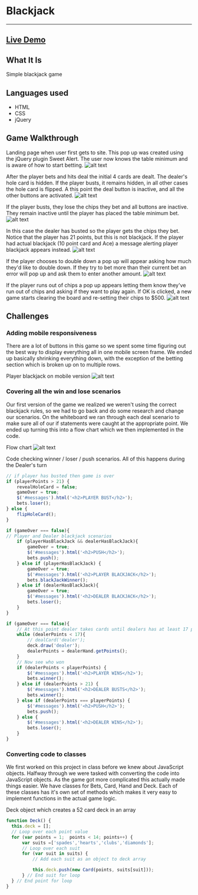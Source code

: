 # Blackjack
---
## [Live Demo](http://julies-blackjack.bitballoon.com/)

## What It Is
Simple blackjack game

## Languages used
* HTML
* CSS
* jQuery

## Game Walkthrough
Landing page when user first gets to site. This pop up was created using the jQuery plugin Sweet Alert. The user now knows the table minimum and is aware of how to start betting.
![alt text](https://github.com/juliemdyer/Blackjack/blob/master/screenshots/start_game.png)

After the player bets and hits deal the initial 4 cards are dealt. The dealer's hole card is hidden. If the player busts, it remains hidden, in all other cases the hole card is flipped. A this point the deal button is inactive, and all the other buttons are activated.
![alt text](https://github.com/juliemdyer/Blackjack/blob/master/screenshots/deal.png)

If the player busts, they lose the chips they bet and all buttons are inactive. They remain inactive until the player has placed the table minimum bet.
![alt text](https://github.com/juliemdyer/Blackjack/blob/master/screenshots/player_bust.png)

In this case the dealer has busted so the player gets the chips they bet. Notice that the player has 21 points, but this is not blackjack. If the player had actual blackjack (10 point card and Ace) a message alerting player blackjack appears instead.
![alt text](https://github.com/juliemdyer/Blackjack/blob/master/screenshots/dealer_bust.png)


If the player chooses to double down a pop up will appear asking how much they'd like to double down. If they try to bet more than their current bet an error will pop up and ask them to enter another amount.
![alt text](https://github.com/juliemdyer/Blackjack/blob/master/screenshots/double_down.png)

If the player runs out of chips a pop up appears letting them know they've run out of chips and asking if they want to play again. If OK is clicked, a new game starts clearing the board and re-setting their chips to $500.
![alt text](https://github.com/juliemdyer/Portfolio/blob/master/screenshots/game_over.png)



## Challenges

### Adding mobile responsiveness
There are a lot of buttons in this game so we spent some time figuring out the best way to display everything all in one mobile screen frame. We ended up basically shrinking everything down, with the exception of the betting section which is broken up on to multiple rows.

Player blackjack on mobile version
![alt text](https://github.com/juliemdyer/Portfolio/blob/master/screenshots/mobile.png)

### Covering all the win and lose scenarios
Our first version of the game we realized we weren't using the correct blackjack rules, so we had to go back and do some research and change our scenarios. On the whiteboard we ran through each deal scenario to make sure all of our if statements were caught at the appropriate point. We ended up turning this into a flow chart which we then implemented in the code.

Flow chart
![alt text](https://github.com/juliemdyer/Portfolio/blob/master/screenshots/flow_chart.png)

Code checking winner / loser / push scenarios. All of this happens during the Dealer's turn
```JavaScript
// if player has busted then game is over
if (playerPoints > 21) {
    revealHoleCard = false;
    gameOver = true;
    $('#messages').html('<h2>PLAYER BUST</h2>');
    bets.loser();
} else {
    flipHoleCard();
}

if (gameOver === false){
// Player and Dealer blackjack scenarios
    if (playerHasBlackJack && dealerHasBlackJack){
        gameOver = true;
        $('#messages').html('<h2>PUSH</h2>');
        bets.push();
    } else if (playerHasBlackJack) {
        gameOver = true;
        $('#messages').html('<h2>PLAYER BLACKJACK</h2>');
        bets.blackJackWinner();
    } else if (dealerHasBlackJack){
        gameOver = true;
        $('#messages').html('<h2>DEALER BLACKJACK</h2>');
        bets.loser();
    }
}

if (gameOver === false){
    // At this point dealer takes cards until dealers has at least 17 points
    while (dealerPoints < 17){
        // dealCard('dealer');
        deck.draw('dealer');
        dealerPoints = dealerHand.getPoints();
    }
    // Now see who won
    if (dealerPoints < playerPoints) {
        $('#messages').html('<h2>PLAYER WINS</h2>');
        bets.winner();
    } else if (dealerPoints > 21) {
        $('#messages').html('<h2>DEALER BUSTS</h2>');
        bets.winner();
    } else if (dealerPoints === playerPoints) {
        $('#messages').html('<h2>PUSH</h2>');
        bets.push();
    } else {
        $('#messages').html('<h2>DEALER WINS</h2>');
        bets.loser();
    }
}
```


### Converting code to classes
We first worked on this project in class before we knew about JavaScript objects. Halfway through we were tasked with converting the code into JavaScript objects. As the game got more complicated this actually made things easier. We have classes for Bets, Card, Hand and Deck. Each of these classes has it's own set of methods which makes it very easy to implement functions in the actual game logic.


Deck object which creates a 52 card deck in an array
```JavaScript
function Deck() {
  this.deck = [];
  // Loop over each point value
  for (var points = 1;  points < 14; points++) {
      var suits =['spades','hearts','clubs','diamonds'];
      // Loop over each suit
      for (var suit in suits) {
          // Add each suit as an object to deck array

          this.deck.push(new Card(points, suits[suit]));
      } // End suit for loop
  } // End point for loop
}
```
